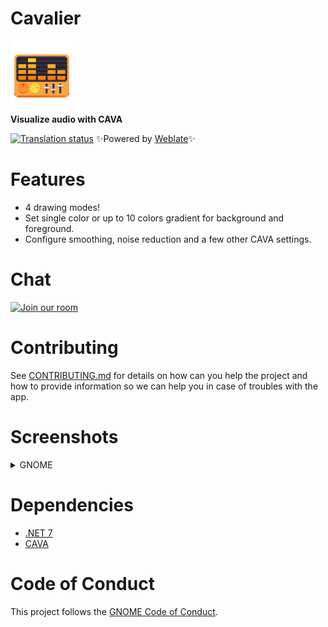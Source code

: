 # Cavalier
<img src="NickvisionCavalier.Shared/Resources/org.nickvision.cavalier.png" width="100" height="100"/>

**Visualize audio with CAVA**

 [![Translation status](https://hosted.weblate.org/widgets/nickvision-cavalier/-/app/svg-badge.svg)](https://hosted.weblate.org/engage/nickvision-cavalier/) ✨Powered by [Weblate](https://weblate.org/en/)✨

# Features

* 4 drawing modes!
* Set single color or up to 10 colors gradient for background and foreground.
* Configure smoothing, noise reduction and a few other CAVA settings.

# Chat
<a href='https://matrix.to/#/#nickvision:matrix.org'><img width='140' alt='Join our room' src='https://user-images.githubusercontent.com/17648453/196094077-c896527d-af6d-4b43-a5d8-e34a00ffd8f6.png'/></a>

# Contributing

See [CONTRIBUTING.md](CONTRIBUTING.md) for details on how can you help the project and how to provide information so we can help you in case of troubles with the app.


# Screenshots

<details>
 <summary>GNOME</summary>

 ![GNOMEDefault](NickvisionCavalier.GNOME/Screenshots/Default.png)
 ![GNOMELevels](NickvisionCavalier.GNOME/Screenshots/Levels.png)
 ![GNOMEParticles](NickvisionCavalier.GNOME/Screenshots/Particles.png)
 ![GNOMEBars](NickvisionCavalier.GNOME/Screenshots/Bars.png)
</details>

# Dependencies
- [.NET 7](https://dotnet.microsoft.com/en-us/)
- [CAVA](https://github.com/karlstav/cava/)

# Code of Conduct

This project follows the [GNOME Code of Conduct](https://wiki.gnome.org/Foundation/CodeOfConduct).
